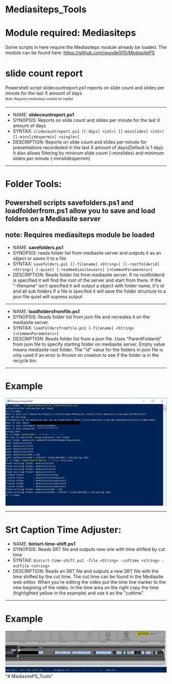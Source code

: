 # Mediasiteps_Tools

# Module required: Mediasiteps
Some scripts in here require the Mediasiteps module already be loaded.  The module can be found here: https://github.com/wunde005/MediasitePS

# slide count report
Powershell script slidecountreport.ps1 reports on slide count and slides per minute for the last X amount of days  
<sub><sup>Note: Requires mediasiteps module be loaded</sup></sub>

---

- NAME: **slidecountreport.ps1**
- SYNOPSIS: Reports on slide count and slides per minute for the last X amount of days
- SYNTAX: ```slidecountreport.ps1 [[-days] <int>] [[-minslides] <int>] [[-minslidespermin] <single>]```
- DESCRIPTION: Reports on slide count and slides per minute for presentations recordeded in the last X amount of days(Default is 1 day).  
    It also allows filtering by mininum slide count (-minslides) and minimum slides per minute (-minslidespermin)
    
---

# Folder Tools:
Powershell scripts savefolders.ps1 and loadfolderfrom.ps1 allow you to save and load folders on a Mediasite server<br/>  
note: Requires mediasiteps module be loaded
---

- NAME: **savefolders.ps1**
- SYNOPSIS: reads folder list from mediasite server and outputs it as an object or saves it to a file.
- SYNTAX: ```savefolders.ps1 [[-filename] <String>] [[-rootfolderid] <String>] [-quiet] [-readmediasiteusers] [<CommonParameters>]```
- DESCRIPTION: 
    Reads folder list from mediasite server.
    If no rootfolderid is specified it will find the root of the server and start from there.
    If the "-filename" isn't specified it will output a object with folder name, it's id and all sub folders
    If a file is specifed it will save the folder structure to a json file
    quiet will supress output

---

- NAME: **loadfoldersfromfile.ps1**
- SYNOPSIS: Reads folder list from json file and recreates it on the mediasite server.
- SYNTAX: ```loadfoldersfromfile.ps1 [-filename] <String> [<CommonParameters>]```
- DESCRIPTION:
    Reads folder list from a json file.
    Uses "ParentFolderId" from json file to specify starting folder on mediasite server.  Empty value means mediasite
    root folder.
    The "id" value for the folders in json file is only used if an error is thrown on creation to see if the folder is
    in the recycle bin.

---
# Example
![Example](/docs/images/folder_dump_example.JPG)



---
# Srt Caption Time Adjuster:

- NAME: **bin\srt-time-shift.ps1**
- SYNOPSIS: Reads SRT file and outputs new one with time shifted by cut time
- SYNTAX: ```bin\srt-time-shift.ps1 -file <String> -cuttime <string> -outfile <string> ```
- DESCRIPTION:
    Reads an SRT file and outputs a new SRT file with the time shifted by the cut time.
    The cut time can be found in the Mediasite web editor.  When you're editing the video put the time line marker to the new begining of the video.  In the time area on the right copy the time (highlighted yellow in the example) and use it as the "cuttime". 
    
---
# Example
![Example](/docs/images/srt_time_example.jpg)
"# MediasitePS_Tools" 
